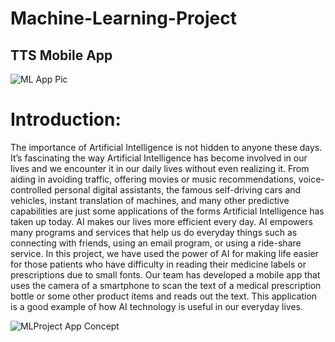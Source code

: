 # Machine-Learning-Project
## TTS Mobile App 

![ML App Pic](https://user-images.githubusercontent.com/13397606/146821767-8d221e0e-0dad-4ef0-8eeb-6b16d96847d3.png)

# Introduction:
The importance of Artificial Intelligence is not hidden to anyone these days. It’s fascinating the way Artificial Intelligence has become involved in our lives and we encounter it in our daily lives without even realizing it. From aiding in avoiding traffic, offering movies or music recommendations, voice-controlled personal digital assistants, the famous self-driving cars and vehicles, instant translation of machines, and many other predictive capabilities are just some applications of the forms Artificial Intelligence has taken up today. AI makes our lives more efficient every day. AI empowers many programs and services that help us do everyday things such as connecting with friends, using an email program, or using a ride-share service.
In this project, we have used the power of AI for making life easier for those patients who have difficulty in reading their medicine labels or prescriptions due to small fonts. Our team has developed a mobile app that uses the camera of a smartphone to scan the text of a medical prescription bottle or some other product items and reads out the text. This application is a good example of how AI technology is useful in our everyday lives.


![MLProject App Concept](https://user-images.githubusercontent.com/13397606/146821897-7c70be2e-4179-495e-b23a-12d900434e9b.png)

